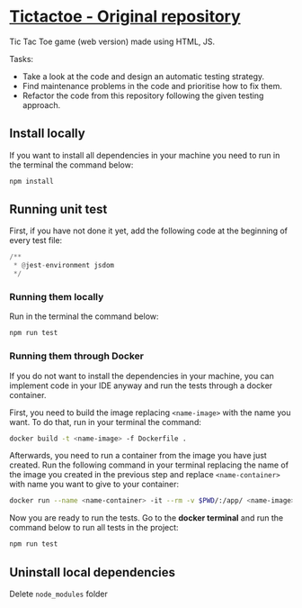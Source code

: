 # [Tictactoe - Original repository](https://yelynn1.github.io/tictactoe/)

Tic Tac Toe game (web version) made using HTML, JS.

Tasks:
* Take a look at the code and design an automatic testing strategy.
* Find maintenance problems in the code and prioritise how to fix them.
* Refactor the code from this repository following the given testing approach. 

## Install locally

If you want to install all dependencies in your machine you need to run in the terminal the command below:

```bash
npm install
```

## Running unit test

First, if you have not done it yet, add the following code at the beginning of every test file:

```python
/**
 * @jest-environment jsdom
 */
```

### Running them locally

Run in the terminal the command below:

```bash
npm run test
```

### Running them through Docker

If you do not want to install the dependencies in your machine, you can implement code in your IDE anyway and run
the tests through a docker container.

First, you need to build the image replacing `<name-image>` with the name you want. To do that, run in your terminal 
the command:

```bash
docker build -t <name-image> -f Dockerfile .
```

Afterwards, you need to run a container from the image you have just created. Run the following command in your 
terminal replacing the name of the image you created in the previous step and replace `<name-container>` with name
you want to give to your container:

```bash
docker run --name <name-container> -it --rm -v $PWD/:/app/ <name-image>
```

Now you are ready to run the tests. Go to the **docker terminal** and run the command below to run all tests in the project:

```bash
npm run test
```

## Uninstall local dependencies

Delete `node_modules` folder
